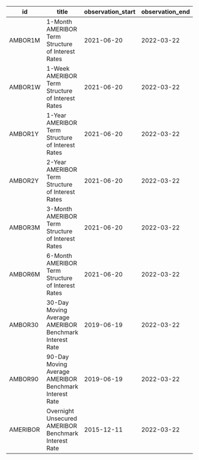 | id       | title                                                  | observation_start   | observation_end   |
|----------|--------------------------------------------------------|---------------------|-------------------|
| AMBOR1M  | 1-Month AMERIBOR Term Structure of Interest Rates      | 2021-06-20          | 2022-03-22        |
| AMBOR1W  | 1-Week AMERIBOR Term Structure of Interest Rates       | 2021-06-20          | 2022-03-22        |
| AMBOR1Y  | 1-Year AMERIBOR Term Structure of Interest Rates       | 2021-06-20          | 2022-03-22        |
| AMBOR2Y  | 2-Year AMERIBOR Term Structure of Interest Rates       | 2021-06-20          | 2022-03-22        |
| AMBOR3M  | 3-Month AMERIBOR Term Structure of Interest Rates      | 2021-06-20          | 2022-03-22        |
| AMBOR6M  | 6-Month AMERIBOR Term Structure of Interest Rates      | 2021-06-20          | 2022-03-22        |
| AMBOR30  | 30-Day Moving Average AMERIBOR Benchmark Interest Rate | 2019-06-19          | 2022-03-22        |
| AMBOR90  | 90-Day Moving Average AMERIBOR Benchmark Interest Rate | 2019-06-19          | 2022-03-22        |
| AMERIBOR | Overnight Unsecured AMERIBOR Benchmark Interest Rate   | 2015-12-11          | 2022-03-22        |